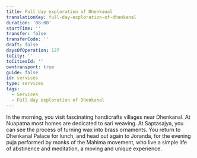```yaml
---
title: Full day exploration of Dhenkanal
translationKey: full-day-exploration-of-dhenkanal
duration: '08:00'
startTime: ''
transfer: false
transferCode: ''
draft: false
daysOfOperation: 127
toCity: ''
toCitiesId: ''
owntransport: true
guide: false
id: services
type: services
tags:
  - Services
  - Full day exploration of Dhenkanal
---
```

In the morning, you visit fascinating handicrafts villages near Dhenkanal. At Nuapatna most homes are dedicated to sari weaving. At Saptasajya, you can see the process of turning wax into brass ornaments. You return to Dhenkanal Palace for lunch, and head out again to Joranda, for the evening puja performed by monks of the Mahima movement, who live a simple life of abstinence and meditation, a moving and unique experience.